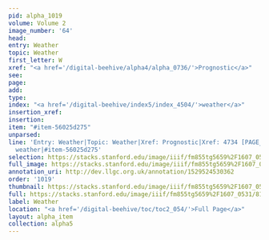 ```yaml
---
pid: alpha_1019
volume: Volume 2
image_number: '64'
head: 
entry: Weather
topic: Weather
first_letter: W
xref: "<a href='/digital-beehive/alpha4/alpha_0736/'>Prognostic</a>"
see: 
page: 
add: 
type: 
index: "<a href='/digital-beehive/index5/index_4504/'>weather</a>"
insertion_xref: 
insertion: 
item: "#item-56025d275"
unparsed: 
line: 'Entry: Weather|Topic: Weather|Xref: Prognostic|Xref: 4734 [PAGE_MISSING]|Index:
  weather|#item-56025d275'
selection: https://stacks.stanford.edu/image/iiif/fm855tg5659%2F1607_0531/818,2260,2949,509/full/0/default.jpg
full_image: https://stacks.stanford.edu/image/iiif/fm855tg5659%2F1607_0531/full/full/0/default.jpg
annotation_uri: http://dev.llgc.org.uk/annotation/1529524530362
order: '1019'
thumbnail: https://stacks.stanford.edu/image/iiif/fm855tg5659%2F1607_0531/818,2260,600,180/250,/0/default.jpg
full: https://stacks.stanford.edu/image/iiif/fm855tg5659%2F1607_0531/818,2260,2949,509/full/0/default.jpg
label: Weather
location: "<a href='/digital-beehive/toc/toc2_054/'>Full Page</a>"
layout: alpha_item
collection: alpha5
---
```

